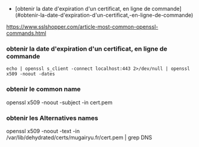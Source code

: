 * [obtenir la date d'expiration d'un certificat, en ligne de commande] (#obtenir-la-date-d'expiration-d'un-certificat,-en-ligne-de-commande) 

https://www.sslshopper.com/article-most-common-openssl-commands.html

### obtenir la date d'expiration d'un certificat, en ligne de commande

`echo | openssl s_client -connect localhost:443 2>/dev/null | openssl x509 -noout -dates`

### obtenir le common name

openssl x509 -noout -subject -in cert.pem


### obtenir les Alternatives names

 openssl x509 -noout -text  -in /var/lib/dehydrated/certs/mugairyu.fr/cert.pem | grep DNS


